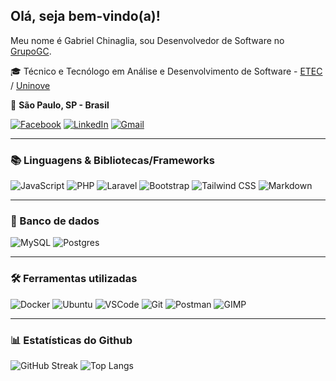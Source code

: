 ## Olá, seja bem-vindo(a)!

Meu nome é Gabriel Chinaglia, sou Desenvolvedor de Software no [GrupoGC](https://www.grupogcdobrasil.com.br/).

🎓 Técnico e Tecnólogo em Análise e Desenvolvimento de Software - [ETEC](http://eteccamargoaranha.com.br/) / [Uninove](https://www.uninove.br/)

📍 **São Paulo, SP - Brasil**

[![Facebook](https://img.shields.io/badge/Facebook-%231877F2.svg?style=flat&logo=Facebook&logoColor=white)](https://www.facebook.com/gabrielchinagliabucci)
[![LinkedIn](https://img.shields.io/badge/LinkedIn-%230077B5.svg?style=flat&logo=linkedin&logoColor=white)](https://br.linkedin.com/in/gabriel-chinaglia-bucci)
[![Gmail](https://img.shields.io/badge/Gmail-D14836?style=flat&logo=gmail&logoColor=white)](mailto:gabrielchinagliabucci@gmail.com)
___

### 📚 Linguagens & Bibliotecas/Frameworks

![JavaScript](https://img.shields.io/badge/javascript-%23323330.svg?flat&logo=javascript&logoColor=%23F7DF1E) ![PHP](https://img.shields.io/badge/php-%23777BB4.svg?style=flat&logo=php&logoColor=white) ![Laravel](https://img.shields.io/badge/Laravel-FF2D20?style=flat&logo=laravel&logoColor=white) ![Bootstrap](https://img.shields.io/badge/Bootstrap-563D7C?style=flat&logo=bootstrap&logoColor=white) ![Tailwind CSS](https://img.shields.io/badge/Tailwind_CSS-grey?style=flat&logo=tailwind-css&logoColor=38B2AC) ![Markdown](https://img.shields.io/badge/Markdown-000000?style=flat&logo=markdown&logoColor=white) 
___

### 💾 Banco de dados

![MySQL](https://img.shields.io/badge/mysql-%2300f.svg?style=flat&logo=mysql&logoColor=white)
![Postgres](https://img.shields.io/badge/postgres-%23316192.svg?style=flat&logo=postgresql&logoColor=white)
___

### 🛠 Ferramentas utilizadas

![Docker](https://img.shields.io/badge/docker-257bd6?style=flat&logo=docker&logoColor=white) ![Ubuntu](https://img.shields.io/badge/Ubuntu-E95420?style=flat&logo=ubuntu&logoColor=white) ![VSCode](https://img.shields.io/badge/Visual_Studio_Code-0078D4?style=flat&logo=visual%20studio%20code&logoColor=white) ![Git](https://img.shields.io/badge/GIT-E44C30?style=flat&logo=git&logoColor=white) ![Postman](https://img.shields.io/badge/Postman-FF6C37?style=flat&logo=Postman&logoColor=white) ![GIMP](https://img.shields.io/badge/gimp-5C5543?style=flat&logo=gimp&logoColor=white)

___

### 📊 Estatísticas do Github

![GitHub Streak](https://github-readme-streak-stats.herokuapp.com?user=gabrielchinaglia&date_format=M%20j%5B%2C%20Y%5D) 
![Top Langs](https://github-readme-stats.vercel.app/api/top-langs/?username=gabrielchinaglia&layout=compact)
